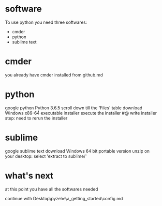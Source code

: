 # software

To use python you need three softwares:
- cmder
- python
- sublime text

# cmder

you already have cmder installed from github.md

# python

google python
Python 3.6.5
scroll down till the 'Files' table
download Windows x86-64 executable installer
execute the installer
#@ write installer step: need to rerun the installer

# sublime

google sublime text
download
Windows 64 bit portable version
unzip on your desktop: select 'extract to sublime/'

# what's next

at this point you have all the softwares needed

continue with 
	Desktop\pyzehe\a_getting_started\config.md


